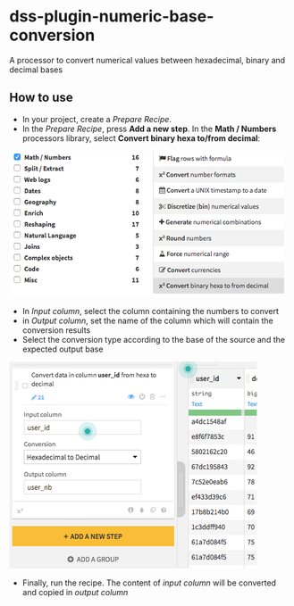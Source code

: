 # dss-plugin-numeric-base-conversion
A processor to convert numerical values between hexadecimal, binary and decimal bases

## How to use

- In your project, create a *Prepare Recipe*.
- In the *Prepare Recipe*, press **Add a new step**. In the **Math / Numbers** processors library, select **Convert binary hexa to/from decimal**:

![](images/step-selection.png)

- In *Input column*, select the column containing the numbers to convert
- in *Output column*, set the name of the column which will contain the conversion results
- Select the conversion type according to the base of the source and the expected output base

![](images/set-params.png)

- Finally, run the recipe.
The content of *input column* will be converted and copied in *output column*
